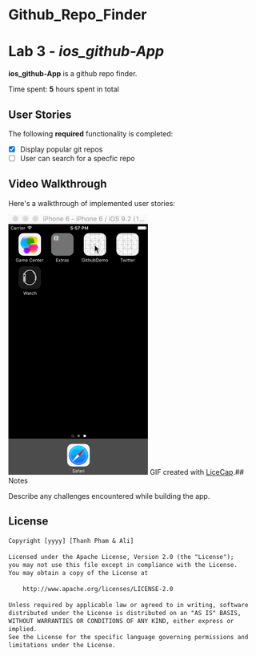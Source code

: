 # Github_Repo_Finder
# Lab 3 - *ios_github-App*

**ios_github-App** is a github repo finder.

Time spent: **5** hours spent in total

## User Stories

The following **required** functionality is completed:

- [x] Display popular git repos
- [ ] User can search for a specfic repo

## Video Walkthrough 

Here's a walkthrough of implemented user stories:

![Walkthrough](DemoAppFunds.gif	)
GIF created with [LiceCap](http://www.cockos.com/licecap/).## Notes

Describe any challenges encountered while building the app.

## License

    Copyright [yyyy] [Thanh Pham & Ali]

    Licensed under the Apache License, Version 2.0 (the "License");
    you may not use this file except in compliance with the License.
    You may obtain a copy of the License at

        http://www.apache.org/licenses/LICENSE-2.0

    Unless required by applicable law or agreed to in writing, software
    distributed under the License is distributed on an "AS IS" BASIS,
    WITHOUT WARRANTIES OR CONDITIONS OF ANY KIND, either express or implied.
    See the License for the specific language governing permissions and
    limitations under the License.

